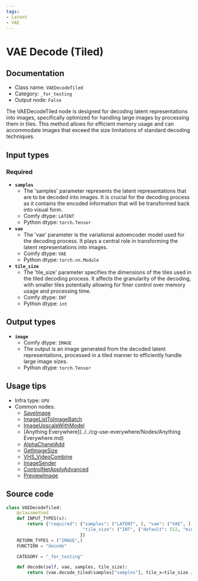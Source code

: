 ```yaml
---
tags:
- Latent
- VAE
---
```


# VAE Decode (Tiled)
## Documentation
- Class name: `VAEDecodeTiled`
- Category: `_for_testing`
- Output node: `False`

The VAEDecodeTiled node is designed for decoding latent representations into images, specifically optimized for handling large images by processing them in tiles. This method allows for efficient memory usage and can accommodate images that exceed the size limitations of standard decoding techniques.
## Input types
### Required
- **`samples`**
    - The 'samples' parameter represents the latent representations that are to be decoded into images. It is crucial for the decoding process as it contains the encoded information that will be transformed back into visual form.
    - Comfy dtype: `LATENT`
    - Python dtype: `torch.Tensor`
- **`vae`**
    - The 'vae' parameter is the variational autoencoder model used for the decoding process. It plays a central role in transforming the latent representations into images.
    - Comfy dtype: `VAE`
    - Python dtype: `torch.nn.Module`
- **`tile_size`**
    - The 'tile_size' parameter specifies the dimensions of the tiles used in the tiled decoding process. It affects the granularity of the decoding, with smaller tiles potentially allowing for finer control over memory usage and processing time.
    - Comfy dtype: `INT`
    - Python dtype: `int`
## Output types
- **`image`**
    - Comfy dtype: `IMAGE`
    - The output is an image generated from the decoded latent representations, processed in a tiled manner to efficiently handle large image sizes.
    - Python dtype: `torch.Tensor`
## Usage tips
- Infra type: `GPU`
- Common nodes:
    - [SaveImage](../../Comfy/Nodes/SaveImage.md)
    - [ImageListToImageBatch](../../ComfyUI-Impact-Pack/Nodes/ImageListToImageBatch.md)
    - [ImageUpscaleWithModel](../../Comfy/Nodes/ImageUpscaleWithModel.md)
    - [Anything Everywhere](../../cg-use-everywhere/Nodes/Anything Everywhere.md)
    - [AlphaChanelAdd](../../ComfyUI-Allor/Nodes/AlphaChanelAdd.md)
    - [GetImageSize](../../stability-ComfyUI-nodes/Nodes/GetImageSize.md)
    - [VHS_VideoCombine](../../ComfyUI-VideoHelperSuite/Nodes/VHS_VideoCombine.md)
    - [ImageSender](../../ComfyUI-Impact-Pack/Nodes/ImageSender.md)
    - [ControlNetApplyAdvanced](../../Comfy/Nodes/ControlNetApplyAdvanced.md)
    - [PreviewImage](../../Comfy/Nodes/PreviewImage.md)



## Source code
```python
class VAEDecodeTiled:
    @classmethod
    def INPUT_TYPES(s):
        return {"required": {"samples": ("LATENT", ), "vae": ("VAE", ),
                             "tile_size": ("INT", {"default": 512, "min": 320, "max": 4096, "step": 64})
                            }}
    RETURN_TYPES = ("IMAGE",)
    FUNCTION = "decode"

    CATEGORY = "_for_testing"

    def decode(self, vae, samples, tile_size):
        return (vae.decode_tiled(samples["samples"], tile_x=tile_size // 8, tile_y=tile_size // 8, ), )

```
